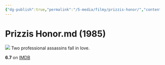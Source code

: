 ```yaml
---
{"dg-publish":true,"permalink":"/5-media/filmy/prizzis-honor/","contentClasses":"movie","tags":["to-watch","фильм","#Comedy","#Crime","#Drama"]}
---
```


# Prizzis Honor.md (1985)
![](https://m.media-amazon.com/images/M/MV5BZmVmOGIzNDUtODYwZi00NWI2LTlhOGQtNmU1ZjU2OGFiOTRlXkEyXkFqcGdeQXVyMTAwMzUyOTc@._V1_SX300.jpg)
Two professional assassins fall in love.

**6.7** on [IMDB](https://www.imdb.com/title/tt0089841)
